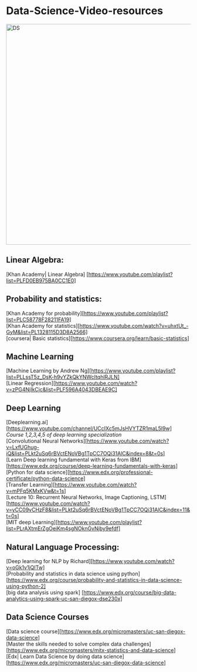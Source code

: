 # Data-Science-Video-resources
<img src="https://github.com/thepradip/Data-Science-Video-resources/blob/master/AI.png" alt="DS" width="600"/>

## Linear Algebra:
[Khan Academy| Linear Algebra] [https://www.youtube.com/playlist?list=PLFD0EB975BA0CC1E0] <br>
## Probability and statistics:
[Khan Academy for probability][https://www.youtube.com/playlist?list=PLC58778F28211FA19] <br>
[Khan Academy for statistics][https://www.youtube.com/watch?v=uhxtUt_-GyM&list=PL1328115D3D8A2566]<br>
[coursera| Basic statistics][https://www.coursera.org/learn/basic-statistics]<br>

## Machine Learning <br>
[Machine Learning by Andrew Ng][https://www.youtube.com/playlist?list=PLLssT5z_DsK-h9vYZkQkYNWcItqhlRJLN]<br>
[Linear Regression][https://www.youtube.com/watch?v=zPG4NjIkCjc&list=PLF596A4043DBEAE9C]
## Deep Learning <br>
[Deeplearning.ai][https://www.youtube.com/channel/UCcIXc5mJsHVYTZR1maL5l9w]<br>
<i>Course 1,2,3,4,5 of deep learning specialization</i> <br>
[Convolutional Neural Networks][https://www.youtube.com/watch?v=LxfUGhug-iQ&list=PLkt2uSq6rBVctENoVBg1TpCC7OQi31AlC&index=8&t=0s]<br>
 [Learn Deep learning fundamental with Keras from IBM][https://www.edx.org/course/deep-learning-fundamentals-with-keras]<br>
 [Python for data science][https://www.edx.org/professional-certificate/python-data-science]<br>
 [Transfer Learning][https://www.youtube.com/watch?v=mPFq5KMxKVw&t=1s]<br>
 [Lecture 10: Recurrent Neural Networks, Image Captioning, LSTM][https://www.youtube.com/watch?v=yCC09vCHzF8&list=PLkt2uSq6rBVctENoVBg1TpCC7OQi31AlC&index=11&t=0s]<br>
[MIT deep Learning][https://www.youtube.com/playlist?list=PLrAXtmErZgOeiKm4sgNOknGvNjby9efdf] <br>
## Natural Language Processing:
 [Deep learning for NLP by Richard][https://www.youtube.com/watch?v=oGk1v1jQITw]<br>
 [Probability and statistics in data science using python][https://www.edx.org/course/probability-and-statistics-in-data-science-using-python-2]<br>
[big data analysis using spark] [https://www.edx.org/course/big-data-analytics-using-spark-uc-san-diegox-dse230x]<br>

## Data Science Courses
[Data science course][https://www.edx.org/micromasters/uc-san-diegox-data-science]<br>
[Master the skills needed to solve complex data challenges]
[https://www.edx.org/micromasters/mitx-statistics-and-data-science]<br>
[Edx| Learn Data Science by doing data science][https://www.edx.org/micromasters/uc-san-diegox-data-science]<br>
